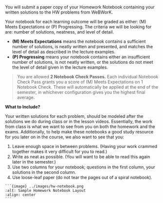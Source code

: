You will submit a paper copy of your Homework Notebook containing your written solutions to the HW problems from WeBWorK.


Your notebook for each learning outcome will be graded as either: (M) Meets Expectations or (P) Progressing. The criteria we will be looking for are: number of solutions, neatness, and level of detail.

- **(M) Meets Expectations** means the notebook contains a sufficient number of solutions, is neatly written and presented, and matches the level of detail as described in the lecture examples.
- **(P) Progressing** means your notebook contains either an insufficient number of solutions, is not neatly written, or the solutions do not meet the level of detail given in the lecture examples. 



> You are allowed **2 Notebook Check Passes.** Each individual Notebook Check Pass grants you a score of (M) Meets Expectations on 1 Notebook Check. These will automatically be applied at the end of the semester, in whichever configuration gives you the highest final average.


**What to Include?**

Your written solutions for each problem, should be modeled after the solutions we do during class or in the lesson videos. Essentially, the work from class is what we want to see from you on both the homework and the exams. Additionally, to help make these notebooks a good study resource for you later on in the course, we also want to see that you:

1. Leave enough space in between problems. (Having your work crammed together makes it very difficult for you to read.) 
2. Write as neat as possible. (You will want to be able to read this again later in the semester.)
3. Use two columns for your notebook; questions in the first column, your solutions in the second column.
4. Use loose-leaf paper (do not tear the pages out of a spiral notebook).

````{dropdown} Sample Homework Notebook Layout
```{image} ../images/hw-notebook.png
:alt: Sample Homework Notebook Layout
:align: center
```
````

